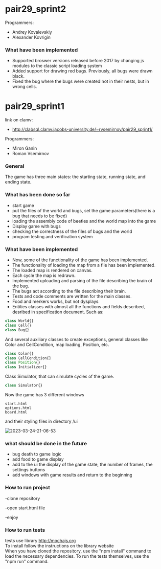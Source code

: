 # pair29_sprint2

Programmers:
- Andrey Kovalevskiy
- Alexander Kovrigin

### What have been implemented
- Supported broswer versions released before 2017 by changing js modules to the classic script loading system
- Added support for drawing red bugs. Previously, all bugs were drawn black.
- Fixed the bug where the bugs were created not in their nests, but in wrong cells.


# pair29_sprint1

link on clamv:
- http://clabsql.clamv.jacobs-university.de/~rvsemirnov/pair29_sprint1/

Programmers:
- Miron Ganin
- Roman Vsemirnov

### General
The game has three main states: the starting state, running state, and ending state.

### What has been done so far

- start game
- put the files of the world and bugs, set the game parameters(there is a bug that needs to be fixed)
- loading the assembly code of beetles and the world map into the game
- Display game with bugs
- checking the correctness of the files of bugs and the world
- program testing and verification system

### What have been implemented
- Now, some of the functionality of the game has been implemented. 
- The functionality of loading the map from a file has been implemented.
- The loaded map is rendered on canvas. 
- Each cycle the map is redrawn.
- Implemented uploading and parsing of the file describing the brain of the bug.
- The bugs act according to the file describing their brain.
- Tests and code comments are written for the main classes.
- Food and merkers works, but not dysplays
- Entities classes with almost all the functions and fields described,  desribed in specification document. Such as:

```javascript
class World{}
class Cell{}
class Bug{}
```
And several auxiliary classes to create exceptions, general classes like Color and CellCondition, map loading, Position, etc.
```javascript
class Color{}
class CellCondition{}
class Position{}
class Initializer{}
```
Class Simulator, that can simulate cycles of the game.
```javascript
class Simulator{}
```

Now the game has 3 different windows
```
start.html
options.html
board.html
```
and their styling files in directory /ui


![2023-03-24-21-06-53](https://user-images.githubusercontent.com/71932958/227629049-b4d7ef6c-c8ed-4ea6-bb53-9088f6ad3e67.gif)



### what should be done in the future

- bug death to game logic
- add food to game display
- add to the ui the display of the game state, the number of frames, the settings buttons
- add windows with game results and return to the beginning

### How to run project
-clone repository

-open start.html file

-enjoy

### How to run tests

tests use library http://mochajs.org <br>
To install follow the instructions on the library website <br>
When you have cloned the repository, use the "npm install" command to load the necessary dependencies. To run the tests themselves, use the "npm run" command.
